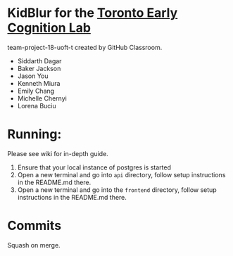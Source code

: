 # KidBlur for the [Toronto Early Cognition Lab](https://www.tecl.ca/)
team-project-18-uoft-t created by GitHub Classroom.
- Siddarth Dagar
- Baker Jackson
- Jason You
- Kenneth Miura
- Emily Chang
- Michelle Chernyi
- Lorena Buciu

# Running:
Please see wiki for in-depth guide.

1. Ensure that your local instance of postgres is started
2. Open a new terminal and go into `api` directory, follow setup instructions in the README.md there.
3. Open a new terminal and go into the `frontend` directory, follow setup instructions in the README.md there.

# Commits
Squash on merge.
